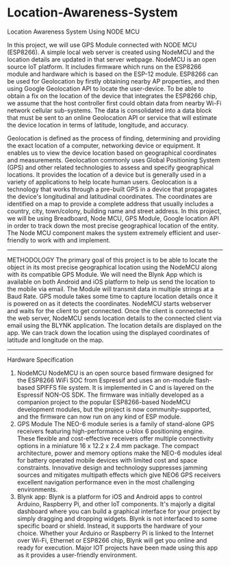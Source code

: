 # Location-Awareness-System
Location Awareness System Using NODE MCU

In this project, we will use GPS Module connected with NODE MCU (ESP8266). A simple local web server is created using
NodeMCU and the location details are updated in that server webpage. NodeMCU is an open source IoT platform. It includes 
firmware which runs on the ESP8266 module and hardware which is based on the ESP-12 module. ESP8266 can be used for 
Geolocation by firstly obtaining nearby AP properties, and then using Google Geolocation API to locate the user-device. 
To be able to obtain a fix on the location of the device that integrates the ESP8266 chip, we assume that the host 
controller first could obtain data from nearby Wi-Fi network cellular sub-systems. The data is consolidated into a data 
block that must be sent to an online Geolocation API or service that will estimate the device location in terms of latitude,
longitude, and accuracy.

Geolocation is defined as the process of finding, determining and providing the exact location of a computer, 
networking device or equipment. It enables us to view the device location based on geographical coordinates and 
measurements.
Geolocation commonly uses Global Positioning System (GPS) and other related technologies to assess and specify 
geographical locations. It provides the location of a device but is generally used in a variety of applications to help
locate human users.
Geolocation is a technology that works through a pre-built GPS in a device that propagates the device's longitudinal 
and latitudinal coordinates. The coordinates are identified on a map to provide a complete address that usually includes
a country, city, town/colony, building name and street address. 
In this project, we will be using Breadboard, Node MCU, GPS Module, Google location API in order to track down the 
most precise geographical location of the entity. The Node MCU component makes the system extremely efficient and 
user-friendly to work with and implement.

---------------------------------------------------------------------------------------------------------------------------
METHODOLOGY
The primary goal of this project is to be able to locate the object in its most precise geographical location using 
the NodeMCU along with its compatible GPS Module. We will need the Blynk App which is available on both Android and 
iOS platform to help us send the location to the mobile via email. The Module will transmit data in multiple strings 
at a Baud Rate. GPS module takes some time to capture location details once it is powered on as it detects the coordinates.
NodeMCU starts webserver and waits for the client to get connected. Once the client is connected to the web server, 
NodeMCU sends location details to the connected client via email using the BLYNK application. The location details 
are displayed on the app. We can track down the location using the displayed coordinates of latitude and longitude on 
the map.

-----------------------------------------------------------------------------------------------------------------------------

Hardware Specification

1) NodeMCU
NodeMCU is an open source based firmware designed for the ESP8266 WiFi SOC from Espressif and uses an on-module 
flash-based SPIFFS file system. It is implemented in C and is layered on the Espressif NON-OS SDK. The firmware 
was initially developed as a companion project to the popular ESP8266-based NodeMCU development modules, but the 
project is now community-supported, and the firmware can now run on any kind of ESP module.
2) GPS Module
The NEO-6 module series is a family of stand-alone GPS receivers featuring high-performance u-blox 6 positioning engine. 
These flexible and cost-effective receivers offer multiple connectivity options in a miniature 16 x 12.2 x 2.4 mm package.
The compact architecture, power and memory options make the NEO-6 modules ideal for battery operated mobile devices with
limited cost and space constraints. Innovative design and technology suppresses jamming sources and mitigates multipath 
effects which give NEO6 GPS receivers excellent navigation performance even in the most challenging environments.   
3) Blynk app:
Blynk is a platform for iOS and Android apps to control Arduino, Raspberry Pi, and other IoT components. 
It's majorly a digital dashboard where you can build a graphical interface for your project by simply dragging 
and dropping widgets. Blynk is not interfaced to some specific board or shield. Instead, it supports the hardware 
of your choice. Whether your Arduino or Raspberry Pi is linked to the Internet over Wi-Fi, Ethernet or ESP8266 chip,
Blynk will get you online and ready for execution. Major IOT projects have been made using this app as it provides a
user-friendly environment.


